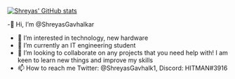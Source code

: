[![Shreyas' GitHub stats](https://github-readme-stats.vercel.app/api?username=ShreyasGavhalkar&count_private=true&show_icons=true&theme=merko)](https://github.com/anuraghazra/github-readme-stats)


-👋 Hi, I’m @ShreyasGavhalkar
- 👀 I’m interested in technology, new hardware
- 🌱 I’m currently an IT engineering student
- 💞️ I’m looking to collaborate on any projects that you need help with! I am keen to learn new things and improve my skills
- 📫 How to reach me Twitter: @ShreyasGavhalk1, Discord: HITMAN#3916

<!---
ShreyasGavhalkar/ShreyasGavhalkar is a ✨ special ✨ repository because its `README.md` (this file) appears on your GitHub profile.
You can click the Preview link to take a look at your changes.
--->

